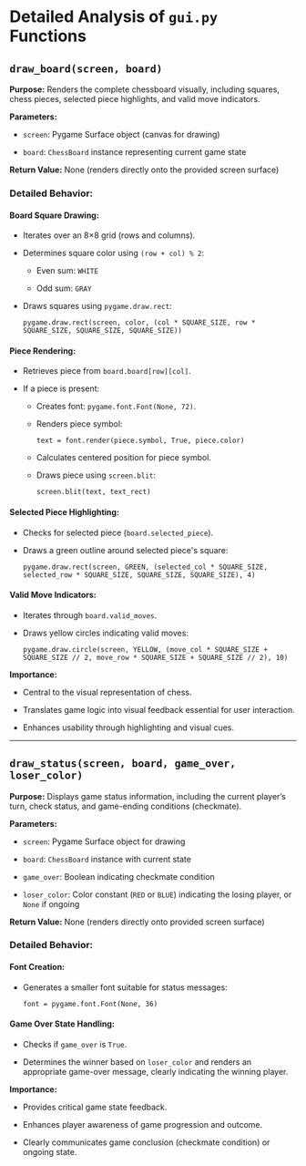 
# Detailed Analysis of `gui.py` Functions

## `draw_board(screen, board)`

**Purpose:** Renders the complete chessboard visually, including squares, chess pieces, selected piece highlights, and valid move indicators.

**Parameters:**

- `screen`: Pygame Surface object (canvas for drawing)
    
- `board`: `ChessBoard` instance representing current game state
    

**Return Value:** None (renders directly onto the provided screen surface)

### Detailed Behavior:

#### Board Square Drawing:

- Iterates over an 8×8 grid (rows and columns).
    
- Determines square color using `(row + col) % 2`:
    
    - Even sum: `WHITE`
        
    - Odd sum: `GRAY`
        
- Draws squares using `pygame.draw.rect`:
    
    ```
    pygame.draw.rect(screen, color, (col * SQUARE_SIZE, row * SQUARE_SIZE, SQUARE_SIZE, SQUARE_SIZE))
    ```
    

#### Piece Rendering:

- Retrieves piece from `board.board[row][col]`.
    
- If a piece is present:
    
    - Creates font: `pygame.font.Font(None, 72)`.
        
    - Renders piece symbol:
        
        ```
        text = font.render(piece.symbol, True, piece.color)
        ```
        
    - Calculates centered position for piece symbol.
        
    - Draws piece using `screen.blit`:
        
        ```
        screen.blit(text, text_rect)
        ```
        

#### Selected Piece Highlighting:

- Checks for selected piece (`board.selected_piece`).
    
- Draws a green outline around selected piece's square:
    
    ```
    pygame.draw.rect(screen, GREEN, (selected_col * SQUARE_SIZE, selected_row * SQUARE_SIZE, SQUARE_SIZE, SQUARE_SIZE), 4)
    ```
    
    
        

#### Valid Move Indicators:

- Iterates through `board.valid_moves`.
    
- Draws yellow circles indicating valid moves:
    
    ```
    pygame.draw.circle(screen, YELLOW, (move_col * SQUARE_SIZE + SQUARE_SIZE // 2, move_row * SQUARE_SIZE + SQUARE_SIZE // 2), 10)
    ```

**Importance:**

- Central to the visual representation of chess.
    
- Translates game logic into visual feedback essential for user interaction.
    
- Enhances usability through highlighting and visual cues.
    

---

## `draw_status(screen, board, game_over, loser_color)`

**Purpose:** Displays game status information, including the current player’s turn, check status, and game-ending conditions (checkmate).

**Parameters:**

- `screen`: Pygame Surface object for drawing
    
- `board`: `ChessBoard` instance with current state
    
- `game_over`: Boolean indicating checkmate condition
    
- `loser_color`: Color constant (`RED` or `BLUE`) indicating the losing player, or `None` if ongoing
    

**Return Value:** None (renders directly onto provided screen surface)

### Detailed Behavior:

#### Font Creation:

- Generates a smaller font suitable for status messages:
    
    ```
    font = pygame.font.Font(None, 36)
    ```
    

#### Game Over State Handling:

- Checks if `game_over` is `True`.
    
- Determines the winner based on `loser_color` and renders an appropriate game-over message, clearly indicating the winning player.
    

**Importance:**

- Provides critical game state feedback.
    
- Enhances player awareness of game progression and outcome.
    
- Clearly communicates game conclusion (checkmate condition) or ongoing state.